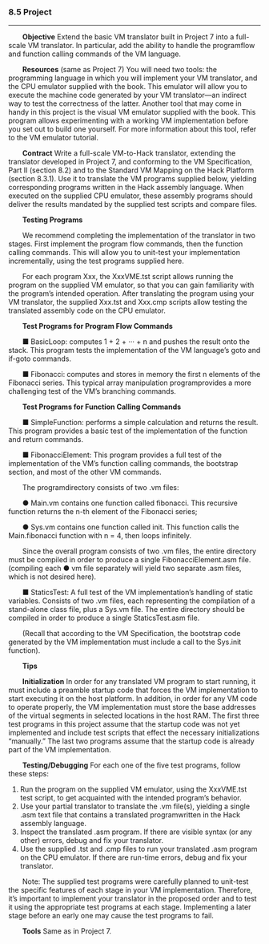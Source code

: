 ### 8.5 Project
---


&emsp;&emsp;**Objective** Extend the basic VM translator built in Project 7 into a full-scale VM translator. In particular, add the ability to handle the programflow and function calling commands of the VM language.

&emsp;&emsp;**Resources** (same as Project 7) You will need two tools: the programming language in which you will implement your VM translator, and the CPU emulator supplied with the book. This emulator will allow you to execute the machine code generated by your VM translator—an indirect way to test the correctness of the latter. Another tool that may come in handy in this project is the visual VM emulator supplied with the book. This program allows experimenting with a working VM implementation before you set out to build one yourself. For more information about this tool, refer to the VM emulator tutorial.

&emsp;&emsp;**Contract** Write a full-scale VM-to-Hack translator, extending the translator developed in Project 7, and conforming to the VM Specification, Part II (section 8.2) and to the Standard VM Mapping on the Hack Platform (section 8.3.1). Use it to translate the VM programs supplied below, yielding corresponding programs written in the Hack assembly language. When executed on the supplied CPU emulator, these assembly programs should deliver the results mandated by the supplied test scripts and compare files.

&emsp;&emsp;**Testing Programs**

&emsp;&emsp;We recommend completing the implementation of the translator in two stages. First implement the program flow commands, then the function calling commands. This will allow you to unit-test your implementation incrementally, using the test programs supplied here.

&emsp;&emsp;For each program Xxx, the XxxVME.tst script allows running the program on the supplied VM emulator, so that you can gain familiarity with the program’s intended operation. After translating the program using your VM translator, the supplied Xxx.tst and Xxx.cmp scripts allow testing the translated assembly code on the CPU emulator.

&emsp;&emsp;**Test Programs for Program Flow Commands**

  &emsp;&emsp;■ BasicLoop: computes 1 + 2 + ··· + n and pushes the result onto the stack. This program tests the implementation of the VM language’s goto and if-goto commands.

  &emsp;&emsp;■ Fibonacci: computes and stores in memory the first n elements of the Fibonacci series. This typical array manipulation programprovides a more challenging test of the VM’s branching commands.

&emsp;&emsp;**Test Programs for Function Calling Commands**

  &emsp;&emsp;■ SimpleFunction: performs a simple calculation and returns the result. This program provides a basic test of the implementation of the function and return commands.

  &emsp;&emsp;■ FibonacciElement: This program provides a full test of the implementation of the VM’s function calling commands, the bootstrap section, and most of the other VM commands.

  &emsp;&emsp;The programdirectory consists of two .vm files:

  &emsp;&emsp;● Main.vm contains one function called fibonacci. This recursive function returns the n-th element of the Fibonacci series;

  &emsp;&emsp;● Sys.vm contains one function called init. This function calls the Main.fibonacci function with n = 4, then loops infinitely.

  &emsp;&emsp;Since the overall program consists of two .vm files, the entire directory must be compiled in order to produce a single FibonacciElement.asm file. (compiling each ● vm file separately will yield two separate .asm files, which is not desired here).

  &emsp;&emsp;■ StaticsTest: A full test of the VM implementation’s handling of static variables. Consists of two .vm files, each representing the compilation of a stand-alone class file, plus a Sys.vm file. The entire directory should be compiled in order to produce a single StaticsTest.asm file.

  &emsp;&emsp;(Recall that according to the VM Specification, the bootstrap code generated by the VM implementation must include a call to the Sys.init function).

&emsp;&emsp;**Tips**

&emsp;&emsp;**Initialization** In order for any translated VM program to start running, it must include a preamble startup code that forces the VM implementation to start executing it on the host platform. In addition, in order for any VM code to operate properly, the VM implementation must store the base addresses of the virtual segments in selected locations in the host RAM. The first three test programs in this project assume that the startup code was not yet implemented and include test scripts that effect the necessary initializations “manually.” The last two programs assume that the startup code is already part of the VM implementation.

&emsp;&emsp;**Testing/Debugging** For each one of the five test programs, follow these steps:
  1. Run the program on the supplied VM emulator, using the XxxVME.tst test script, to get acquainted with the intended program’s behavior.
  2. Use your partial translator to translate the .vm file(s), yielding a single .asm text file that contains a translated programwritten in the Hack assembly language.
  3. Inspect the translated .asm program. If there are visible syntax (or any other) errors, debug and fix your translator.
  4. Use the supplied .tst and .cmp files to run your translated .asm program on the CPU emulator. If there are run-time errors, debug and fix your translator.

&emsp;&emsp;Note: The supplied test programs were carefully planned to unit-test the specific features of each stage in your VM implementation. Therefore, it’s important to implement your translator in the proposed order and to test it using the appropriate test programs at each stage. Implementing a later stage before an early one may cause the test programs to fail.

&emsp;&emsp;**Tools** Same as in Project 7.

